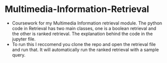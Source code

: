 # Multimedia-Information-Retrieval
- Coursework for my Multimedia Information retrieval module. The python code in Retrieval has two main classes, one is a boolean retrieval and the other is ranked retrieval. The explanation behind the code in the jupyter file.
- To run this I reccomend you clone the repo and open the retrieval file and run that. It will automatically run the ranked retrieval with a sample query.
